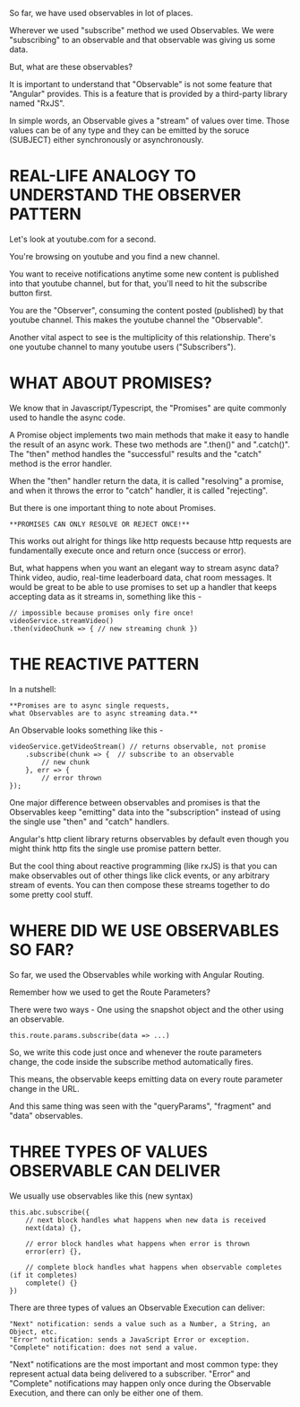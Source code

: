 So far, we have used observables in lot of places.

Wherever we used "subscribe" method we used Observables. We were "subscribing" to an observable and that observable was giving us some data.

But, what are these observables?

It is important to understand that "Observable" is not some feature that "Angular" provides. This is a feature that is provided by a third-party library named "RxJS". 

In simple words, an Observable gives a "stream" of values over time.
Those values can be of any type and they can be emitted by the soruce (SUBJECT) either synchronously or asynchronously.

# REAL-LIFE ANALOGY TO UNDERSTAND THE OBSERVER PATTERN

Let's look at youtube.com for a second. 

You're browsing on youtube and you find a new channel. 

You want to receive notifications anytime some new content is published into that youtube channel, but for that, you'll need to hit the subscribe button first. 

You are the "Observer", consuming the content posted (published) by that youtube channel. This makes the youtube channel the "Observable". 

Another vital aspect to see is the multiplicity of this relationship. There's one youtube channel to many youtube users ("Subscribers").

# WHAT ABOUT PROMISES?

We know that in Javascript/Typescript, the "Promises" are quite commonly used to handle the async code. 

A Promise object implements two main methods that make it easy to handle the result of an async work. These two methods are ".then()" and ".catch()". The "then" method handles the "successful" results and the "catch" method is the error handler.

When the "then" handler return the data, it is called "resolving" a promise, and when it throws the error to "catch" handler, it is called "rejecting".

But there is one important thing to note about Promises.

    **PROMISES CAN ONLY RESOLVE OR REJECT ONCE!**

This works out alright for things like http requests because http requests are fundamentally execute once and return once (success or error).

But, what happens when you want an elegant way to stream async data? Think video, audio, real-time leaderboard data, chat room messages. It would be great to be able to use promises to set up a handler that keeps accepting data as it streams in, something like this -

    // impossible because promises only fire once!
    videoService.streamVideo()
    .then(videoChunk => { // new streaming chunk })

# THE REACTIVE PATTERN

In a nutshell: 

    **Promises are to async single requests, 
    what Observables are to async streaming data.**


An Observable looks something like this - 

    videoService.getVideoStream() // returns observable, not promise
        .subscribe(chunk => {  // subscribe to an observable
            // new chunk
        }, err => {
            // error thrown
    });

One major difference between observables and promises is that the Observables keep "emitting" data into the "subscription" instead of using the single use "then" and "catch" handlers.

Angular's http client library returns observables by default even though you might think http fits the single use promise pattern better. 

But the cool thing about reactive programming (like rxJS) is that you can make observables out of other things like click events, or any arbitrary stream of events. You can then compose these streams together to do some pretty cool stuff.

# WHERE DID WE USE OBSERVABLES SO FAR?

So far, we used the Observables while working with Angular Routing.

Remember how we used to get the Route Parameters? 

There were two ways - One using the snapshot object and the other using an observable.

    this.route.params.subscribe(data => ...)

So, we write this code just once and whenever the route parameters change, the code inside the subscribe method automatically fires.

This means, the observable keeps emitting data on every route parameter change in the URL.

And this same thing was seen with the "queryParams",  "fragment" and "data" observables.


# THREE TYPES OF VALUES OBSERVABLE CAN DELIVER

We usually use observables like this (new syntax) 

    this.abc.subscribe({
        // next block handles what happens when new data is received
        next(data) {},

        // error block handles what happens when error is thrown
        error(err) {},

        // complete block handles what happens when observable completes (if it completes)
        complete() {}
    })


There are three types of values an Observable Execution can deliver:

    "Next" notification: sends a value such as a Number, a String, an Object, etc.
    "Error" notification: sends a JavaScript Error or exception.
    "Complete" notification: does not send a value.


"Next" notifications are the most important and most common type: they represent actual data being delivered to a subscriber. "Error" and "Complete" notifications may happen only once during the Observable Execution, and there can only be either one of them.
